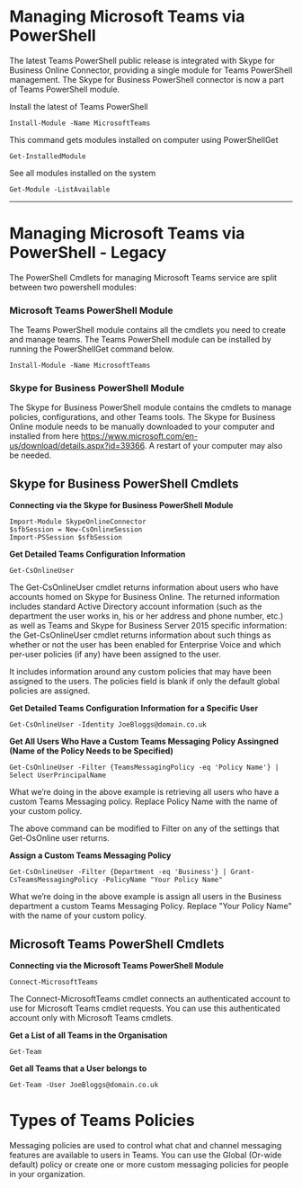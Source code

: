 # Managing Microsoft Teams via PowerShell

The latest Teams PowerShell public release is integrated with Skype for Business Online Connector, providing a single module for Teams PowerShell management. The Skype for Business PowerShell connector is now a part of Teams PowerShell module.

Install the latest of Teams PowerShell

`Install-Module -Name MicrosoftTeams`

This command gets modules installed on computer using PowerShellGet

`Get-InstalledModule`

See all modules installed on the system

`Get-Module -ListAvailable`

***

# Managing Microsoft Teams via PowerShell - Legacy

The PowerShell Cmdlets for managing Microsoft Teams service are split between two powershell modules:

### Microsoft Teams PowerShell Module

The Teams PowerShell module contains all the cmdlets you need to create and manage teams. The Teams PowerShell module can be installed by running the PowerShellGet command below.

`Install-Module -Name MicrosoftTeams`

### Skype for Business PowerShell Module

The Skype for Business PowerShell module contains the cmdlets to manage policies, configurations, and other Teams tools. The Skype for Business Online module needs to be manually downloaded to your computer and installed from here https://www.microsoft.com/en-us/download/details.aspx?id=39366. A restart of your computer may also be needed.

## Skype for Business PowerShell Cmdlets

**Connecting via the Skype for Business PowerShell Module**

    Import-Module SkypeOnlineConnector
    $sfbSession = New-CsOnlineSession
    Import-PSSession $sfbSession
    
**Get Detailed Teams Configuration Information**

`Get-CsOnlineUser`

The Get-CsOnlineUser cmdlet returns information about users who have accounts homed on Skype for Business Online. The returned information includes standard Active Directory account information (such as the department the user works in, his or her address and phone number, etc.) as well as Teams and Skype for Business Server 2015 specific information: the Get-CsOnlineUser cmdlet returns information about such things as whether or not the user has been enabled for Enterprise Voice and which per-user policies (if any) have been assigned to the user.

It includes information around any custom policies that may have been assigned to the users. The policies field is blank if only the default global policies are assigned.

**Get Detailed Teams Configuration Information for a Specific User**

`Get-CsOnlineUser -Identity JoeBloggs@domain.co.uk`

**Get All Users Who Have a Custom Teams Messaging Policy Assingned (Name of the Policy Needs to be Specified)**

`Get-CsOnlineUser -Filter {TeamsMessagingPolicy -eq 'Policy Name'} | Select UserPrincipalName`

What we’re doing in the above example is retrieving all users who have a custom Teams Messaging policy. Replace Policy Name with the name of your custom policy.

The above command can be modified to Filter on any of the settings that Get-OsOnline user returns.

**Assign a Custom Teams Messaging Policy**

`Get-CsOnlineUser -Filter {Department -eq 'Business'} | Grant-CsTeamsMessagingPolicy -PolicyName "Your Policy Name"`

What we’re doing in the above example is assign all users in the Business department a custom Teams Messaging Policy. Replace "Your Policy Name" with the name of your custom policy.

## Microsoft Teams PowerShell Cmdlets

**Connecting via the Microsoft Teams PowerShell Module**

`Connect-MicrosoftTeams`

The Connect-MicrosoftTeams cmdlet connects an authenticated account to use for Microsoft Teams cmdlet requests. You can use this authenticated account only with Microsoft Teams cmdlets.

**Get a List of all Teams in the Organisation**

`Get-Team`

**Get all Teams that a User belongs to**

`Get-Team -User JoeBloggs@domain.co.uk`



# Types of Teams Policies

Messaging policies are used to control what chat and channel messaging features are available to users in Teams. You can use the Global (Or-wide default) policy or create one or more custom messaging policies for people in your organization.
